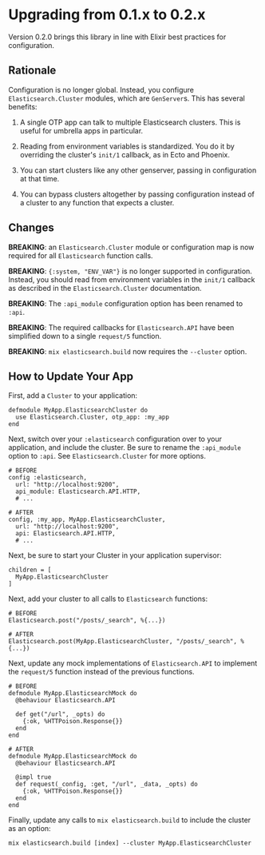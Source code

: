 # Upgrading from 0.1.x to 0.2.x

Version 0.2.0 brings this library in line with Elixir best practices for
configuration.

## Rationale

Configuration is no longer global. Instead, you configure
`Elasticsearch.Cluster` modules, which are `GenServer`s. This has several
benefits:

1. A single OTP app can talk to multiple Elasticsearch clusters. This is
   useful for umbrella apps in particular.

2. Reading from environment variables is standardized. You do it by
   overriding the cluster's `init/1` callback, as in Ecto and Phoenix.

3. You can start clusters like any other genserver, passing in 
   configuration at that time.

4. You can bypass clusters altogether by passing configuration instead
   of a cluster to any function that expects a cluster.

## Changes

**BREAKING**: an `Elasticsearch.Cluster` module or configuration map is now
required for all `Elasticsearch` function calls.

**BREAKING**: `{:system, "ENV_VAR"}` is no longer supported in configuration.
Instead, you should read from environment variables in the `init/1` callback
as described in the `Elasticsearch.Cluster` documentation.

**BREAKING**: The `:api_module` configuration option has been renamed
to `:api`.

**BREAKING**: The required callbacks for `Elasticsearch.API` have been
simplified down to a single `request/5` function.

**BREAKING**: `mix elasticsearch.build` now requires the `--cluster` option.

## How to Update Your App

First, add a `Cluster` to your application:

    defmodule MyApp.ElasticsearchCluster do
      use Elasticsearch.Cluster, otp_app: :my_app
    end

Next, switch over your `:elasticsearch` configuration over to your
application, and include the cluster. Be sure to rename the `:api_module`
option to `:api`. See `Elasticsearch.Cluster` for more options.

    # BEFORE
    config :elasticsearch,
      url: "http://localhost:9200",
      api_module: Elasticsearch.API.HTTP,
      # ...

    # AFTER
    config, :my_app, MyApp.ElasticsearchCluster,
      url: "http://localhost:9200",
      api: Elasticsearch.API.HTTP,
      # ...

Next, be sure to start your Cluster in your application supervisor:

    children = [
      MyApp.ElasticsearchCluster
    ]

Next, add your cluster to all calls to `Elasticsearch` functions:

    # BEFORE
    Elasticsearch.post("/posts/_search", %{...})

    # AFTER
    Elasticsearch.post(MyApp.ElasticsearchCluster, "/posts/_search", %{...})

Next, update any mock implementations of `Elasticsearch.API` to implement the
`request/5` function instead of the previous functions.

    # BEFORE
    defmodule MyApp.ElasticsearchMock do
      @behaviour Elasticsearch.API

      def get("/url", _opts) do
        {:ok, %HTTPoison.Response{}}
      end
    end

    # AFTER
    defmodule MyApp.ElasticsearchMock do
      @behaviour Elasticsearch.API

      @impl true
      def request(_config, :get, "/url", _data, _opts) do
        {:ok, %HTTPoison.Response{}}
      end
    end

Finally, update any calls to `mix elasticsearch.build` to include the cluster
as an option:

    mix elasticsearch.build [index] --cluster MyApp.ElasticsearchCluster